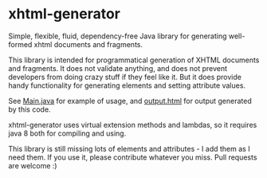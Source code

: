 # xhtml-generator
Simple, flexible, fluid, dependency-free Java library for generating well-formed xhtml documents and fragments.

This library is intended for programmatical generation of XHTML documents and fragments. It does not validate anything, and does
not prevent developers from doing crazy stuff if they feel like it. But it does provide handy functionality 
for generating elements and setting attribute values. 

See <a href="src/main/java/no/dv8/xhtml/generation/support/Main.java">Main.java</a> for example of usage,
and <a href="output.html">output.html</a> for output generated by this code.

xhtml-generator uses virtual extension methods and lambdas, so it requires java 8 both for compiling and using. 

This library is still missing lots of elements and attributes - I add them as I need them. If you use it, please contribute whatever you miss. Pull requests are welcome :)
